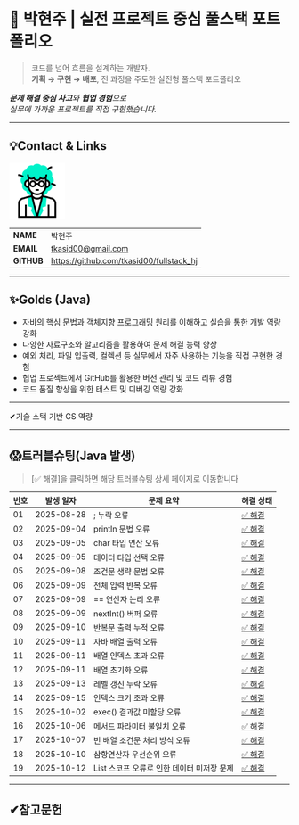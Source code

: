 # 🚀 박현주 | 실전 프로젝트 중심 풀스택 포트폴리오

> 코드를 넘어 흐름을 설계하는 개발자.  
**기획 → 구현 → 배포**, 전 과정을 주도한 실전형 풀스택 포트폴리오

***문제 해결 중심 사고**와 **협업 경험**으로  
실무에 가까운 프로젝트를 직접 구현했습니다.*

---
<!-- 이름, 이메일, 깃허브 주소, 포트폴리오 2*4의 테이블 형식으로-->
## 💡Contact & Links
<img src="../track001_github/3319946_수정.gif" alt="프로필" width="100"/>

|||
|-|-|
|**NAME**|박현주|
|**EMAIL**|tkasid00@gmail.com|
|**GITHUB**|https://github.com/tkasid00/fullstack_hj|


---
## ✨Golds (Java)

- 자바의 핵심 문법과 객체지향 프로그래밍 원리를 이해하고 실습을 통한 개발 역량 강화
- 다양한 자료구조와 알고리즘을 활용하여 문제 해결 능력 향상
- 예외 처리, 파일 입출력, 컬렉션 등 실무에서 자주 사용하는 기능을 직접 구현한 경험
- 협업 프로젝트에서 GitHub를 활용한 버전 관리 및 코드 리뷰 경험
- 코드 품질 향상을 위한 테스트 및 디버깅 역량 강화


---
✔기술 스택 기반 CS 역량

---


## 😱트러블슈팅(Java 발생)

 > [✅ 해결]을 클릭하면 해당 트러블슈팅 상세 페이지로 이동합니다

| 번호 | 발생 일자 | 문제 요약 | 해결 상태 |
|------|-----------|------------|------------|
| 01 | 2025-08-28 | ; 누락 오류 | [✅ 해결](troublejava.html#t01) |
| 02 | 2025-09-04 | println 문법 오류 | [✅ 해결](troublejava.html#t02) |
| 03 | 2025-09-05 | char 타입 연산 오류 | [✅ 해결](troublejava.html#t03) |
| 04 | 2025-09-05 | 데이터 타입 선택 오류 | [✅ 해결](troublejava.html#t04) |
| 05 | 2025-09-08 | 조건문 생략 문법 오류 | [✅ 해결](troublejava.html#t05) |
| 06 | 2025-09-09 | 전체 입력 반복 오류 | [✅ 해결](troublejava.html#t06) |
| 07 | 2025-09-09 | == 연산자 논리 오류 | [✅ 해결](troublejava.html#t07) |
| 08 | 2025-09-09 | nextInt() 버퍼 오류 | [✅ 해결](troublejava.html#t08) |
| 09 | 2025-09-10 | 반복문 출력 누적 오류 | [✅ 해결](troublejava.html#t09) |
| 10 | 2025-09-11 | 자바 배열 출력 오류 | [✅ 해결](troublejava.html#t10) |
| 11 | 2025-09-11 | 배열 인덱스 초과 오류 | [✅ 해결](troublejava.html#t11) |
| 12 | 2025-09-11 | 배열 초기화 오류 | [✅ 해결](troublejava.html#t12) |
| 13 | 2025-09-13 | 레벨 갱신 누락 오류 | [✅ 해결](troublejava.html#t13) |
| 14 | 2025-09-15 | 인덱스 크기 초과 오류 | [✅ 해결](troublejava.html#t14) |
| 15 | 2025-10-02 | exec() 결과값 미할당 오류 | [✅ 해결](troublejava.html#t15) |
| 16 | 2025-10-06 | 메서드 파라미터 불일치 오류 | [✅ 해결](troublejava.html#t16) |
| 17 | 2025-10-07 | 빈 배열 조건문 처리 방식 오류 | [✅ 해결](troublejava.html#t17) |
| 18 | 2025-10-10 | 삼항연산자 우선순위 오류 | [✅ 해결](troublejava.html#t18) |
| 19 | 2025-10-12 | List 스코프 오류로 인한 데이터 미저장 문제 | [✅ 해결](troublejava.html#t19) |


---

## ✔참고문헌
